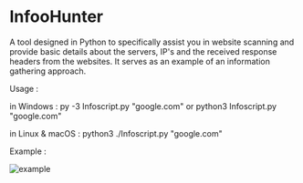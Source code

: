 # InfooHunter
A tool designed in Python to specifically assist you in website scanning and provide basic details about the servers, IP's and the received response headers from the websites. It serves as an example of an information gathering approach.

Usage :

in Windows : py -3 Infoscript.py "google.com"   or   python3 Infoscript.py "google.com"

in Linux & macOS : python3 ./Infoscript.py "google.com"

Example :

![example](https://github.com/0x1o1/InfooHunter/assets/112539392/ddcb204f-a154-4ede-8804-927406f11b90)
